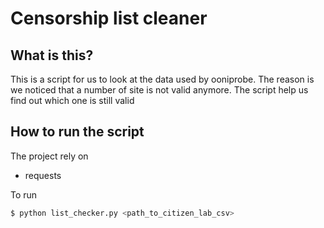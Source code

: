 # Censorship list cleaner
## What is this?

This is a script for us to look at the data used by ooniprobe. The reason is we noticed that a number of site is not valid anymore. The script help us find out which one is still valid

## How to run the script

The project rely on 

* requests

To run

```sh
$ python list_checker.py <path_to_citizen_lab_csv>
```
